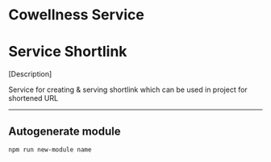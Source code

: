 # Cowellness Service

# Service Shortlink

[Description]

Service for creating & serving shortlink which can be used in project for shortened URL

---

## Autogenerate module

`npm run new-module name`